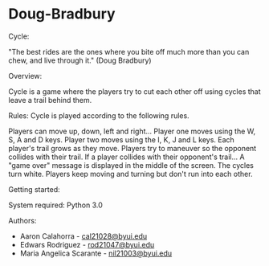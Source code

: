 # Doug-Bradbury

Cycle:

"The best rides are the ones where you
bite off much more than you can chew,
and live through it."
(Doug Bradbury)

Overview:

Cycle is a game where the players try to cut each other off using cycles that leave a trail behind them.

Rules:
Cycle is played according to the following rules.

Players can move up, down, left and right...
Player one moves using the W, S, A and D keys.
Player two moves using the I, K, J and L keys.
Each player's trail grows as they move.
Players try to maneuver so the opponent collides with their trail.
If a player collides with their opponent's trail...
A "game over" message is displayed in the middle of the screen.
The cycles turn white.
Players keep moving and turning but don't run into each other.

Getting started:

System required: Python 3.0

Authors: 
* Aaron Calahorra - cal21028@byui.edu
* Edwars Rodriguez - rod21047@byui.edu 
* Maria Angelica Scarante - nil21003@byui.edu


